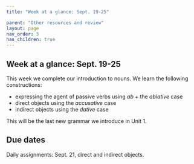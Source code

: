 ```yaml
---
title: "Week at a glance: Sept. 19-25"

parent: "Other resources and review"
layout: page
nav_order: 3
has_children: true
---
```






## Week at a glance: Sept. 19-25

This week we complete our introduction to nouns.  We learn the following constructions:

- expressing the agent of passive verbs using *ab* + the *ablative* case
- direct objects using the *accusative* case
- indirect objects using the *dative* case

This will be the last new grammar we introduce in Unit 1.

## Due dates

Daily assignments: Sept. 21, direct and indirect objects.
